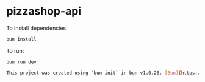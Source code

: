 # pizzashop-api

To install dependencies:

```bash
bun install
```

To run:

```bash
bun run dev

This project was created using `bun init` in bun v1.0.26. [Bun](https://bun.sh) is a fast all-in-one JavaScript runtime.
